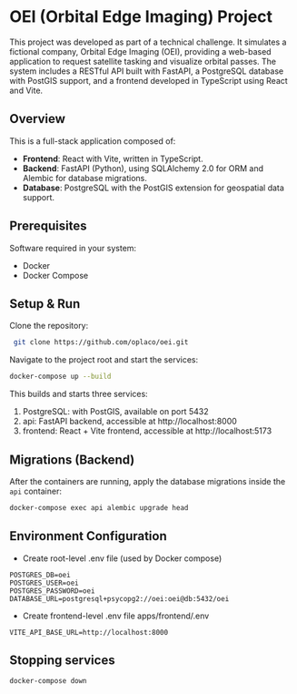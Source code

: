 # OEI (Orbital Edge Imaging) Project

This project was developed as part of a technical challenge. It simulates a fictional company, Orbital Edge Imaging (OEI), providing a web-based application to request satellite tasking and visualize orbital passes. The system includes a RESTful API built with FastAPI, a PostgreSQL database with PostGIS support, and a frontend developed in TypeScript using React and Vite.


## Overview

This is a full-stack application composed of:

- **Frontend**: React with Vite, written in TypeScript.
- **Backend**: FastAPI (Python), using SQLAlchemy 2.0 for ORM and Alembic for database migrations.
- **Database**: PostgreSQL with the PostGIS extension for geospatial data support.

## Prerequisites

Software required in your system:
- Docker
- Docker Compose

## Setup & Run

Clone the repository:
```bash
 git clone https://github.com/oplaco/oei.git
```

Navigate to the project root and start the services:

```bash
docker-compose up --build
```

This builds and starts three services:
1. PostgreSQL: with PostGIS, available on port 5432
2. api: FastAPI backend, accessible at http://localhost:8000
3. frontend: React + Vite frontend, accessible at http://localhost:5173

## Migrations (Backend)
After the containers are running, apply the database migrations inside the `api` container:

```bash
docker-compose exec api alembic upgrade head
```

## Environment Configuration
- Create root-level .env file (used by Docker compose)

```
POSTGRES_DB=oei
POSTGRES_USER=oei
POSTGRES_PASSWORD=oei
DATABASE_URL=postgresql+psycopg2://oei:oei@db:5432/oei
```

- Create frontend-level .env file apps/frontend/.env

```
VITE_API_BASE_URL=http://localhost:8000
```

## Stopping services
```bash
docker-compose down
```